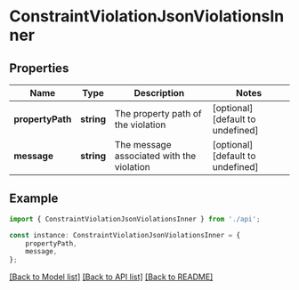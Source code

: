 # ConstraintViolationJsonViolationsInner


## Properties

Name | Type | Description | Notes
------------ | ------------- | ------------- | -------------
**propertyPath** | **string** | The property path of the violation | [optional] [default to undefined]
**message** | **string** | The message associated with the violation | [optional] [default to undefined]

## Example

```typescript
import { ConstraintViolationJsonViolationsInner } from './api';

const instance: ConstraintViolationJsonViolationsInner = {
    propertyPath,
    message,
};
```

[[Back to Model list]](../README.md#documentation-for-models) [[Back to API list]](../README.md#documentation-for-api-endpoints) [[Back to README]](../README.md)
